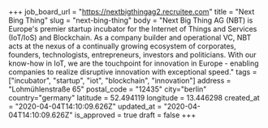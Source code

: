 +++
job_board_url = "https://nextbigthingag2.recruitee.com"
title = "Next Bing Thing"
slug = "next-bing-thing"
body = "Next Big Thing AG (NBT) is Europe's premier startup incubator for the Internet of Things and Services (IoT/IoS) and Blockchain. As a company builder and operational VC, NBT acts at the nexus of a continually growing ecosystem of corporates, founders, technologists, entrepreneurs, investors and politicians. With our know-how in IoT, we are the touchpoint for innovation in Europe - enabling companies to realize disruptive innovation with exceptional speed."
tags = ["incubator", "startup", "iot", "blockchain", "innovation"]
address = "Lohmühlenstraße 65"
postal_code = "12435"
city="berlin"
country="germany"
latitude = 52.494119
longitude = 13.446298
created_at = "2020-04-04T14:10:09.626Z"
updated_at = "2020-04-04T14:10:09.626Z"
is_approved = true
draft = false
+++
